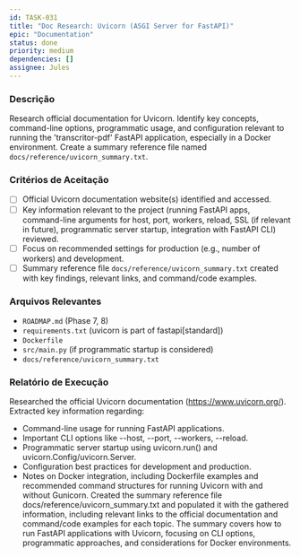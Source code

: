 ```yaml
---
id: TASK-031
title: "Doc Research: Uvicorn (ASGI Server for FastAPI)"
epic: "Documentation"
status: done
priority: medium
dependencies: []
assignee: Jules
---
```


### Descrição

Research official documentation for Uvicorn. Identify key concepts, command-line options, programmatic usage, and configuration relevant to running the 'transcritor-pdf' FastAPI application, especially in a Docker environment. Create a summary reference file named `docs/reference/uvicorn_summary.txt`.

### Critérios de Aceitação

- [ ] Official Uvicorn documentation website(s) identified and accessed.
- [ ] Key information relevant to the project (running FastAPI apps, command-line arguments for host, port, workers, reload, SSL (if relevant in future), programmatic server startup, integration with FastAPI CLI) reviewed.
- [ ] Focus on recommended settings for production (e.g., number of workers) and development.
- [ ] Summary reference file `docs/reference/uvicorn_summary.txt` created with key findings, relevant links, and command/code examples.

### Arquivos Relevantes

* `ROADMAP.md` (Phase 7, 8)
* `requirements.txt` (uvicorn is part of fastapi[standard])
* `Dockerfile`
* `src/main.py` (if programmatic startup is considered)
* `docs/reference/uvicorn_summary.txt`

### Relatório de Execução

Researched the official Uvicorn documentation (https://www.uvicorn.org/).
Extracted key information regarding:
- Command-line usage for running FastAPI applications.
- Important CLI options like --host, --port, --workers, --reload.
- Programmatic server startup using uvicorn.run() and uvicorn.Config/uvicorn.Server.
- Configuration best practices for development and production.
- Notes on Docker integration, including Dockerfile examples and recommended command structures for running Uvicorn with and without Gunicorn.
Created the summary reference file docs/reference/uvicorn_summary.txt and populated it with the gathered information, including relevant links to the official documentation and command/code examples for each topic.
The summary covers how to run FastAPI applications with Uvicorn, focusing on CLI options, programmatic approaches, and considerations for Docker environments.
